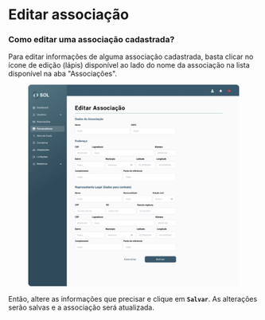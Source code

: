# Editar associação

### Como editar uma associação cadastrada?

Para editar informações de alguma associação cadastrada, basta clicar no ícone de edição (lápis) disponível ao lado do nome da associação na lista disponível na aba "Associações".

<figure><img src="../../../.gitbook/assets/Editar Nova Associação.png" alt=""><figcaption></figcaption></figure>

Então, altere as informações que precisar e clique em **`Salvar`**. As alterações serão salvas e a associação será atualizada.
